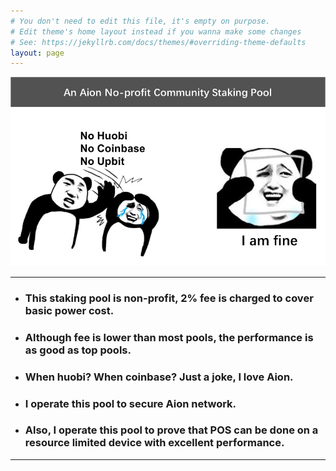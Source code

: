 ```yaml
---
# You don't need to edit this file, it's empty on purpose.
# Edit theme's home layout instead if you wanna make some changes
# See: https://jekyllrb.com/docs/themes/#overriding-theme-defaults
layout: page
---
```

<img src="whenhuobi.jpg" alt="drawing"/>

***
+ ### This staking pool is non-profit, 2% fee is charged to cover basic power cost.
+ ### Although fee is lower than most pools, the performance is as good as top pools.
+ ### When huobi? When coinbase? Just a joke, I love Aion.
+ ### I operate this pool to secure Aion network.
+ ### Also, I operate this pool to prove that POS can be done on a resource limited device with excellent performance.
***
